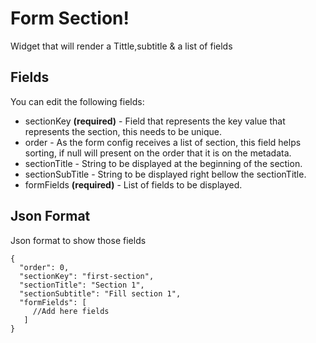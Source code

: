# Form Section!

Widget that will render a Tittle,subtitle & a list of fields

## Fields

You can edit the following fields:

- sectionKey **(required)** - Field that represents the key value that represents the section, this needs to be unique.
- order - As the form config receives a list of section, this field helps sorting, if null will present on the order that it is on the metadata.
- sectionTitle - String to be displayed at the beginning of the section.
- sectionSubTitle - String to be displayed right bellow the sectionTitle.
- formFields **(required)** - List of fields to be displayed.



## Json Format

Json format to show those fields

    {
      "order": 0,
      "sectionKey": "first-section",
      "sectionTitle": "Section 1",
      "sectionSubtitle": "Fill section 1",
      "formFields": [
         //Add here fields
       ]
    }
